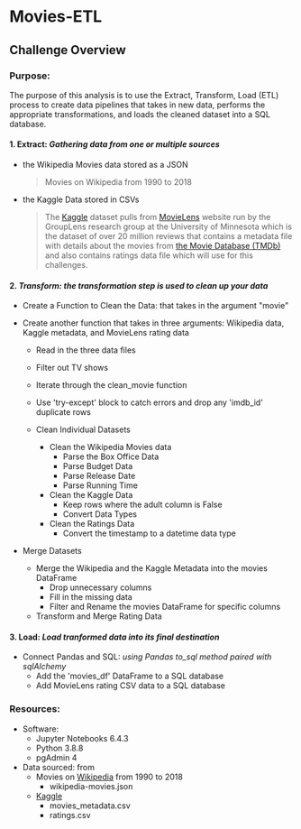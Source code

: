 # Movies-ETL

## Challenge Overview

### Purpose:

The purpose of this analysis is to use the Extract, Transform, Load (ETL) process to create data pipelines that takes in new data, performs the appropriate transformations, and loads the cleaned dataset into a SQL database.
   
    
      
#### 1. Extract:  _Gathering data from one or multiple sources_ 

- the Wikipedia Movies data stored as a JSON 
    > Movies on Wikipedia from 1990 to 2018
- the Kaggle Data stored in CSVs 
    > The [Kaggle](https://www.kaggle.com/rounakbanik/the-movies-dataset) dataset pulls from [MovieLens](https://grouplens.org/datasets/movielens/) website run by the GroupLens       research group at the University of Minnesota which is the dataset of over 20 million reviews that contains a metadata file with details about the movies from 
      [the Movie Database (TMDb)](https://www.themoviedb.org/) and also contains ratings data file which will use for this challenges.


#### 2. _Transform: the transformation step is used to clean up your data_
  - Create a Function to Clean the Data: that takes in the argument "movie"
  - Create another function that takes in three arguments: Wikipedia data, Kaggle metadata, and MovieLens rating data
    - Read in the three data files
    - Filter out TV shows
    - Iterate through the clean_movie function
    - Use 'try-except' block to catch errors and drop any 'imdb_id' duplicate rows


    - Clean Individual Datasets
      - Clean the Wikipedia Movies data
        - Parse the Box Office Data 
        - Parse Budget Data 
        - Parse Release Date 
        - Parse Running Time 
      - Clean the Kaggle Data
        - Keep rows where the adult column is False
        - Convert Data Types
      - Clean the Ratings Data
        - Convert the timestamp to a datetime data type

- Merge Datasets
    - Merge the Wikipedia and the Kaggle Metadata into the movies DataFrame
      - Drop unnecessary columns
      - Fill in the missing data
      - Filter and Rename the movies DataFrame for specific columns
    - Transform and Merge Rating Data

#### 3. Load: _Load tranformed data into its final destination_ 
- Connect Pandas and SQL: _using Pandas to_sql method paired with sqlAlchemy_
 	- Add the 'movies_df' DataFrame to a SQL database
 	- Add MovieLens rating CSV data to a SQL database


### Resources:
- Software: 
    - Jupyter Notebooks 6.4.3
    - Python 3.8.8 
    - pgAdmin 4
- Data sourced: from  
    - Movies on [Wikipedia](https://en.wikipedia.org/wiki/Lists_of_films) from 1990 to 2018
      - wikipedia-movies.json
    - [Kaggle](https://www.kaggle.com/rounakbanik/the-movies-dataset) 
      - movies_metadata.csv 
      - ratings.csv
 
